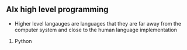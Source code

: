 ## Alx high level programming

- Higher level langauges are languages that they are far away from the computer system and close to the human language implementation

1. Python
